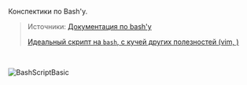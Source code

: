 Конспектики по Bash'у.

> Источники: [Документация по bash'у](https://www.gnu.org/software/bash/manual/bash.html)
>
> [Идеальный скрипт на `bash`, с кучей других полезностей (vim, )](https://www.youtube.com/watch?v=FuOgKi8XPkw)

<br>

![BashScriptBasic](https://github.com/user-attachments/assets/d73c8aac-ff6d-459c-ab46-3f4d3b6e7adc)
